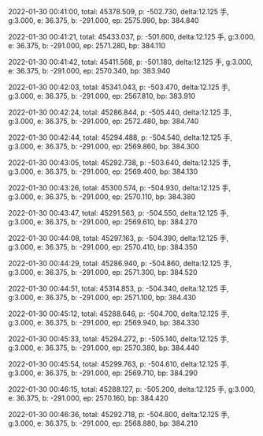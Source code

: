 2022-01-30 00:41:00, total: 45378.509, p: -502.730, delta:12.125 手, g:3.000, e: 36.375, b: -291.000, ep: 2575.990, bp: 384.840

2022-01-30 00:41:21, total: 45433.037, p: -501.600, delta:12.125 手, g:3.000, e: 36.375, b: -291.000, ep: 2571.280, bp: 384.110

2022-01-30 00:41:42, total: 45411.568, p: -501.180, delta:12.125 手, g:3.000, e: 36.375, b: -291.000, ep: 2570.340, bp: 383.940

2022-01-30 00:42:03, total: 45341.043, p: -503.470, delta:12.125 手, g:3.000, e: 36.375, b: -291.000, ep: 2567.810, bp: 383.910

2022-01-30 00:42:24, total: 45286.844, p: -505.440, delta:12.125 手, g:3.000, e: 36.375, b: -291.000, ep: 2572.480, bp: 384.740

2022-01-30 00:42:44, total: 45294.488, p: -504.540, delta:12.125 手, g:3.000, e: 36.375, b: -291.000, ep: 2569.860, bp: 384.300

2022-01-30 00:43:05, total: 45292.738, p: -503.640, delta:12.125 手, g:3.000, e: 36.375, b: -291.000, ep: 2569.400, bp: 384.130

2022-01-30 00:43:26, total: 45300.574, p: -504.930, delta:12.125 手, g:3.000, e: 36.375, b: -291.000, ep: 2570.110, bp: 384.380

2022-01-30 00:43:47, total: 45291.563, p: -504.550, delta:12.125 手, g:3.000, e: 36.375, b: -291.000, ep: 2569.610, bp: 384.270

2022-01-30 00:44:08, total: 45297.163, p: -504.390, delta:12.125 手, g:3.000, e: 36.375, b: -291.000, ep: 2570.410, bp: 384.350

2022-01-30 00:44:29, total: 45286.940, p: -504.860, delta:12.125 手, g:3.000, e: 36.375, b: -291.000, ep: 2571.300, bp: 384.520

2022-01-30 00:44:51, total: 45314.853, p: -504.340, delta:12.125 手, g:3.000, e: 36.375, b: -291.000, ep: 2571.100, bp: 384.430

2022-01-30 00:45:12, total: 45288.646, p: -504.700, delta:12.125 手, g:3.000, e: 36.375, b: -291.000, ep: 2569.940, bp: 384.330

2022-01-30 00:45:33, total: 45294.272, p: -505.140, delta:12.125 手, g:3.000, e: 36.375, b: -291.000, ep: 2570.380, bp: 384.440

2022-01-30 00:45:54, total: 45299.763, p: -504.610, delta:12.125 手, g:3.000, e: 36.375, b: -291.000, ep: 2569.710, bp: 384.290

2022-01-30 00:46:15, total: 45288.127, p: -505.200, delta:12.125 手, g:3.000, e: 36.375, b: -291.000, ep: 2570.160, bp: 384.420

2022-01-30 00:46:36, total: 45292.718, p: -504.800, delta:12.125 手, g:3.000, e: 36.375, b: -291.000, ep: 2568.880, bp: 384.210